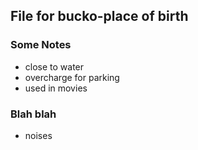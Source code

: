 ## File for bucko-place of birth

### Some Notes
  - close to water
  - overcharge for parking
  - used in movies
### Blah blah
  - noises
